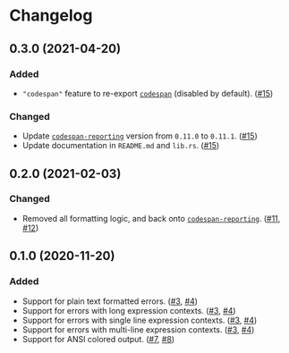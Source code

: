 # Changelog

## 0.3.0 (2021-04-20)

### Added

* `"codespan"` feature to re-export [`codespan`] \(disabled by default\). ([#15])

### Changed

* Update [`codespan-reporting`] version from `0.11.0` to `0.11.1`. ([#15])
* Update documentation in `README.md` and `lib.rs`. ([#15])

[`codespan`]: https://docs.rs/codespan

[#15]: https://github.com/azriel91/srcerr/pull/15

## 0.2.0 (2021-02-03)

### Changed

* Removed all formatting logic, and back onto [`codespan-reporting`]. ([#11], [#12])

[#11]: https://github.com/azriel91/srcerr/issues/11
[#12]: https://github.com/azriel91/srcerr/pull/12

[`codespan-reporting`]: https://docs.rs/codespan-reporting

## 0.1.0 (2020-11-20)

### Added

* Support for plain text formatted errors. ([#3], [#4])
* Support for errors with long expression contexts. ([#3], [#4])
* Support for errors with single line expression contexts. ([#3], [#4])
* Support for errors with multi-line expression contexts. ([#3], [#4])
* Support for ANSI colored output. ([#7], [#8])

[#3]: https://github.com/azriel91/srcerr/issues/3
[#4]: https://github.com/azriel91/srcerr/pull/4
[#7]: https://github.com/azriel91/srcerr/issues/7
[#8]: https://github.com/azriel91/srcerr/pull/8
